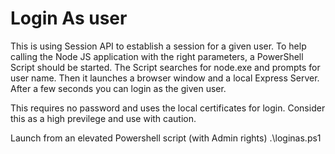 # Login As user

This is using Session API to establish a session for a given user. 
To help calling the Node JS application with the right parameters, a PowerShell Script should be started. 
The Script searches for node.exe and prompts for user name. Then it launches a browser window and a local 
Express Server. After a few seconds you can login as the given user.

This requires no password and uses the local certificates for login. Consider this as a high previlege and use with caution.

Launch from an elevated Powershell script (with Admin rights)
.\loginas.ps1
